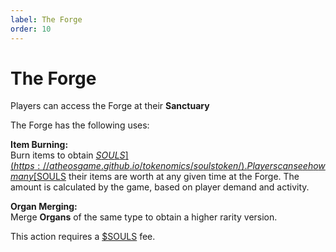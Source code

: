 ```yaml
---
label: The Forge
order: 10
---
```

# The Forge

Players can access the Forge at their **Sanctuary**

The Forge has the following uses:

**Item Burning:**  
Burn items to obtain [$SOULS](https://atheosgame.github.io/tokenomics/soulstoken/).  
Players can see how many [$SOULS](https://atheosgame.github.io/tokenomics/soulstoken/) their items are worth at any given time at the Forge. 
The amount is calculated by the game, based on player demand and activity.


**Organ Merging:**   
Merge **Organs** of the same type to obtain a higher rarity version.

This action requires a [$SOULS](https://atheosgame.github.io/tokenomics/soulstoken/) fee.
